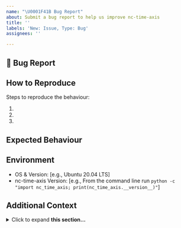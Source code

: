 ```yaml
---
name: "\U0001F41B Bug Report"
about: Submit a bug report to help us improve nc-time-axis
title: ''
labels: 'New: Issue, Type: Bug'
assignees: ''

---
```


## 🐛 Bug Report
<!-- Provide a clear description of what the bug is -->

## How to Reproduce
Steps to reproduce the behaviour:

1.
2.
3.

## Expected Behaviour
<!-- A clear and concise description of what you expected to happen -->

## Environment
 - OS & Version: [e.g., Ubuntu 20.04 LTS]
 - nc-time-axis Version: [e.g., From the command line run `python -c "import nc_time_axis; print(nc_time_axis.__version__)"`]

## Additional Context
<!-- Provide any further information to help us understand -->
<details>
<summary>Click to expand <b>this section...</b></summary>

```
Please add additional verbose information in this section e.g., code, output, tracebacks, screenshots etc
```
</details>
